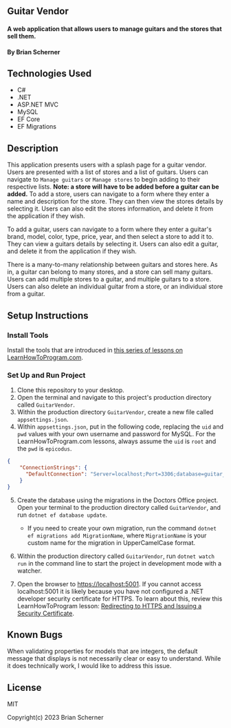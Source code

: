 ## Guitar Vendor

#### A web application that allows users to manage guitars and the stores that sell them.

#### By Brian Scherner

## Technologies Used

* C#
* .NET
* ASP.NET MVC
* MySQL
* EF Core
* EF Migrations

## Description

This application presents users with a splash page for a guitar vendor. Users are presented with a list of stores and a list of guitars. Users can navigate to `Manage guitars` or `Manage stores` to begin adding to their respective lists. **Note: a store will have to be added before a guitar can be added.** To add a store, users can navigate to a form where they enter a name and description for the store. They can then view the stores details by selecting it. Users can also edit the stores information, and delete it from the application if they wish.

To add a guitar, users can navigate to a form where they enter a guitar's brand, model, color, type, price, year, and then select a store to add it to. They can view a guitars details by selecting it. Users can also edit a guitar, and delete it from the application if they wish.

There is a many-to-many relationship between guitars and stores here. As in, a guitar can belong to many stores, and a store can sell many guitars. Users can add multiple stores to a guitar, and multiple guitars to a store. Users can also delete an individual guitar from a store, or an individual store from a guitar.

## Setup Instructions

### Install Tools

Install the tools that are introduced in [this series of lessons on LearnHowToProgram.com](https://old.learnhowtoprogram.com/fidgetech-3-c-and-net/3-0-lessons-1-5-getting-started-with-c/3-0-0-01-welcome-to-c).

### Set Up and Run Project

1. Clone this repository to your desktop.
2. Open the terminal and navigate to this project's production directory called `GuitarVendor`.
3. Within the production directory `GuitarVendor`, create a new file called `appsettings.json`.
4. Within `appsettings.json`, put in the following code, replacing the `uid` and `pwd` values with your own username and password for MySQL. For the LearnHowToProgram.com lessons, always assume the `uid` is `root` and the `pwd` is `epicodus`.

```json
{
    "ConnectionStrings": {
      "DefaultConnection": "Server=localhost;Port=3306;database=guitar_vendor_with_many_to_many;uid=root;pwd=epicodus;"
    }
}
```

5. Create the database using the migrations in the Doctors Office project. Open your terminal to the production directory called `GuitarVendor`, and run `dotnet ef database update`.
    * If you need to create your own migration, run the command `dotnet ef migrations add MigrationName`, where `MigrationName` is your custom name for the migration in UpperCamelCase format.

6. Within the production directory called `GuitarVendor`, run `dotnet watch run` in the command line to start the project in development mode with a watcher.
7. Open the browser to [https://localhost:5001](https://localhost:5001). If you cannot access localhost:5001 it is likely because you have not configured a .NET developer security certificate for HTTPS. To learn about this, review this LearnHowToProgram lesson: [Redirecting to HTTPS and Issuing a Security Certificate](https://old.learnhowtoprogram.com/fidgetech-3-c-and-net/3-2-basic-web-applications/3-2-0-17-redirecting-to-https-and-issuing-a-security-certificate).

## Known Bugs

When validating properties for models that are integers, the default message that displays is not necessarily clear or easy to understand. While it does technically work, I would like to address this issue.

## License

MIT

Copyright(c) 2023 Brian Scherner